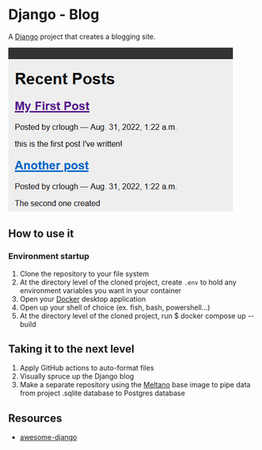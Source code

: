 # Django - Blog

A [Django](https://pypi.org/project/Django/) project that creates a blogging site.

![Default Home View](__screenshots/home.png?raw=true "Title")

## How to use it
### Environment startup
1. Clone the repository to your file system
2. At the directory level of the cloned project, create `.env` to hold any 
    environment variables you want in your container
3. Open your [Docker](https://www.docker.com/products/docker-desktop/) desktop application
4. Open up your shell of choice (ex. fish, bash, powershell...)
5. At the directory level of the cloned project, run 
    $ docker compose up --build

## Taking it to the next level
1. Apply GitHub actions to auto-format files
2. Visually spruce up the Django blog
3. Make a separate repository using the [Meltano](https://hub.docker.com/r/meltano/meltano) base image to pipe 
    data from project .sqlite database to Postgres database

## Resources
- [awesome-django](https://github.com/wsvincent/awesome-django)
